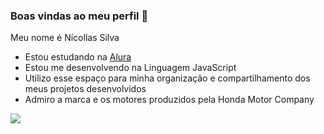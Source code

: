 ### Boas vindas ao meu perfil 🚙

Meu nome é Nícollas Silva
- Estou estudando na [Alura](http://www.alura.com.br)
- Estou me desenvolvendo na Linguagem JavaScript
- Utilizo esse espaço para minha organização e compartilhamento dos meus projetos desenvolvidos
- Admiro a marca e os motores produzidos pela Honda Motor Company




![](https://i.makeagif.com/media/4-28-2017/83LXVA.gif)
